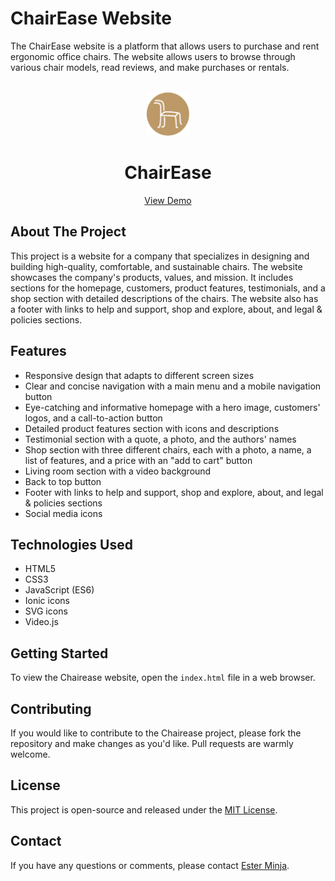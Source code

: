 # ChairEase Website

The ChairEase website is a platform that allows users to purchase and rent ergonomic office chairs. The website
allows users to browse through various chair models, read reviews, and make purchases or rentals.

<br />
<div align="center">
  <a href="https://chairease-ester.netlify.app/">
    <img src="img\logos\chairease_icon.webp" alt="Logo" height="70">
  </a>
  <h1 align="center">ChairEase</h1>

  <p align="center">
    <a href="https://chairease-ester.netlify.app/">View Demo</a>
  </p>
</div>

## About The Project

This project is a website for a company that specializes in designing and building high-quality, comfortable, and sustainable chairs. The website showcases the company's products, values, and mission. It includes sections for the homepage, customers, product features, testimonials, and a shop section with detailed descriptions of the chairs. The website also has a footer with links to help and support, shop and explore, about, and legal & policies sections.

## Features

- Responsive design that adapts to different screen sizes
- Clear and concise navigation with a main menu and a mobile navigation button
- Eye-catching and informative homepage with a hero image, customers' logos, and a call-to-action button
- Detailed product features section with icons and descriptions
- Testimonial section with a quote, a photo, and the authors' names
- Shop section with three different chairs, each with a photo, a name, a list of features, and a price with an "add to cart" button
- Living room section with a video background
- Back to top button
- Footer with links to help and support, shop and explore, about, and legal & policies sections
- Social media icons

## Technologies Used

- HTML5
- CSS3
- JavaScript (ES6)
- Ionic icons
- SVG icons
- Video.js

## Getting Started

To view the Chairease website, open the `index.html` file in a web browser.

## Contributing

If you would like to contribute to the Chairease project, please fork the repository and make changes as you'd like. Pull requests are warmly welcome.

## License

This project is open-source and released under the [MIT License](LICENSE).

## Contact

If you have any questions or comments, please contact [Ester Minja](mailto:esterminja@example.com).

